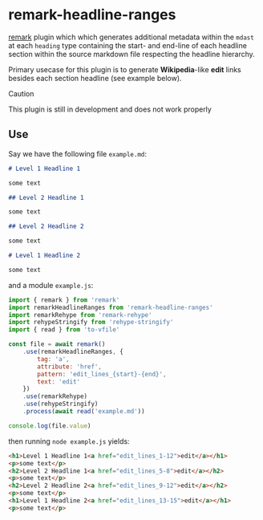 # remark-headline-ranges

[remark][remark] plugin which which generates additional metadata within the `mdast` at each `heading` type containing the start- and end-line of each headline section within the source markdown file respecting the headline hierarchy.

Primary usecase for this plugin is to generate **Wikipedia**-like **edit** links besides each section headline (see example below).

> [!CAUTION]
> This plugin is still in development and does not work properly

## Use

Say we have the following file `example.md`:

```markdown
# Level 1 Headline 1

some text

## Level 2 Headline 1

some text

## Level 2 Headline 2

some text

# Level 1 Headline 2

some text
```

and a module `example.js`:

```js
import { remark } from 'remark'
import remarkHeadlineRanges from 'remark-headline-ranges'
import remarkRehype from 'remark-rehype'
import rehypeStringify from 'rehype-stringify'
import { read } from 'to-vfile'

const file = await remark()
    .use(remarkHeadlineRanges, {
        tag: 'a', 
        attribute: 'href', 
        pattern: 'edit_lines_{start}-{end}', 
        text: 'edit'
    })
    .use(remarkRehype)
    .use(rehypeStringify)
    .process(await read('example.md'))

console.log(file.value)
```

then running `node example.js` yields:

```html
<h1>Level 1 Headline 1<a href="edit_lines_1-12">edit</a></h1>
<p>some text</p>
<h2>Level 2 Headline 1<a href="edit_lines_5-8">edit</a></h2>
<p>some text</p>
<h2>Level 2 Headline 2<a href="edit_lines_9-12">edit</a></h2>
<p>some text</p>
<h1>Level 1 Headline 2<a href="edit_lines_13-15">edit</a></h1>
<p>some text</p>
```

[remark]: https://github.com/remarkjs/remark

